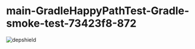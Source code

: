 # main-GradleHappyPathTest-Gradle-smoke-test-73423f8-872

![depshield](https://ci.dev.depshield.sonatype.org/badges/depshield-ci/main-GradleHappyPathTest-Gradle-smoke-test-73423f8-872/depshield.svg)